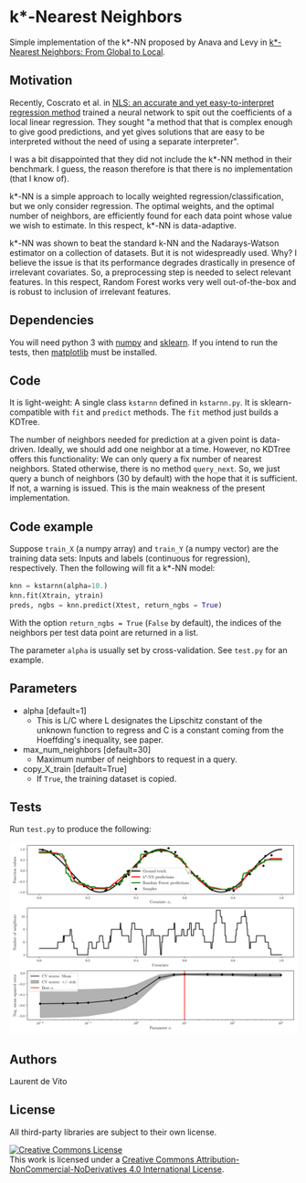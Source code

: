 # k*-Nearest Neighbors
Simple implementation of the k*-NN proposed by Anava and Levy in
[k*-Nearest Neighbors: From Global to Local](https://arxiv.org/pdf/1701.07266.pdf).

## Motivation
Recently, Coscrato et al. in
[NLS: an accurate and yet easy-to-interpret regression method](https://arxiv.org/pdf/1910.05206.pdf)
trained a neural network to spit out the coefficients of a local linear regression.
They sought "a method that
that is complex enough to give good predictions,
and yet gives solutions that are easy to be interpreted
without the need of using a separate interpreter".

I was a bit disappointed that they did not include the 
k*-NN method in their benchmark.
I guess, the reason therefore is that there is no implementation (that I know of).
 
k*-NN is a simple approach to locally weighted regression/classification, but we only consider regression.
The optimal weights, and the optimal number of neighbors, are efficiently found
for each data point whose value we wish to estimate.
In this respect, k*-NN is data-adaptive.

k*-NN was shown to beat the standard k-NN and the Nadarays-Watson estimator
on a collection of datasets. But it is not widespreadly used. Why?
I believe the issue is that its performance degrades drastically in presence of irrelevant covariates.
So, a preprocessing step is needed to select relevant features.
In this respect, Random Forest works very well out-of-the-box and
is robust to inclusion of irrelevant features.

## Dependencies
You will need python 3 with
[numpy](http://www.numpy.org/)
and [sklearn](http://scikit-learn.org/stable/).
If you intend to run the tests, then
[matplotlib](https://matplotlib.org/)
must be installed.

## Code
It is light-weight: A single class `kstarnn` defined in `kstarnn.py`.
It is sklearn-compatible with `fit` and `predict` methods.
The `fit` method just builds a KDTree.

The number of neighbors needed for prediction at a given point
is data-driven. Ideally, we should add one neighbor at a time.
However, no KDTree offers this functionality: We can only 
query a fix number of nearest neighbors. Stated otherwise,
there is no method `query_next`. 
So, we just query a bunch of neighbors (30 by default)
with the hope that it is sufficient. If not, a warning is issued.
This is the main weakness of the present implementation.

## Code example
Suppose `train_X` (a numpy array) and `train_Y` (a numpy vector) are the training data sets:
Inputs and labels (continuous for regression), respectively.
Then the following will fit a k*-NN model:

```python
knn = kstarnn(alpha=10.)
knn.fit(Xtrain, ytrain)
preds, ngbs = knn.predict(Xtest, return_ngbs = True)
```

With the option `return_ngbs = True` (`False` by default),
the indices of the neighbors per test data point are returned in a list.

The parameter `alpha` is usually set by cross-validation. See `test.py` for an example.

## Parameters
* alpha [default=1]
  - This is L/C where L designates the Lipschitz constant of the unknown function to regress
and C is a constant coming from the Hoeffding's inequality, see paper.
* max_num_neighbors [default=30]
  - Maximum number of neighbors to request in a query.
* copy_X_train [default=True]
  - If `True`, the training dataset is copied.

## Tests
Run `test.py` to produce the following:

![Demo](https://github.com/ldv1/kstar-NN/blob/master/test.png)

## Authors
Laurent de Vito

## License
All third-party libraries are subject to their own license.

<a rel="license" href="http://creativecommons.org/licenses/by-nc-nd/4.0/"><img alt="Creative Commons License" style="border-width:0" src="https://i.creativecommons.org/l/by-nc-nd/4.0/88x31.png" /></a><br />This work is licensed under a <a rel="license" href="http://creativecommons.org/licenses/by-nc-nd/4.0/">Creative Commons Attribution-NonCommercial-NoDerivatives 4.0 International License</a>.
